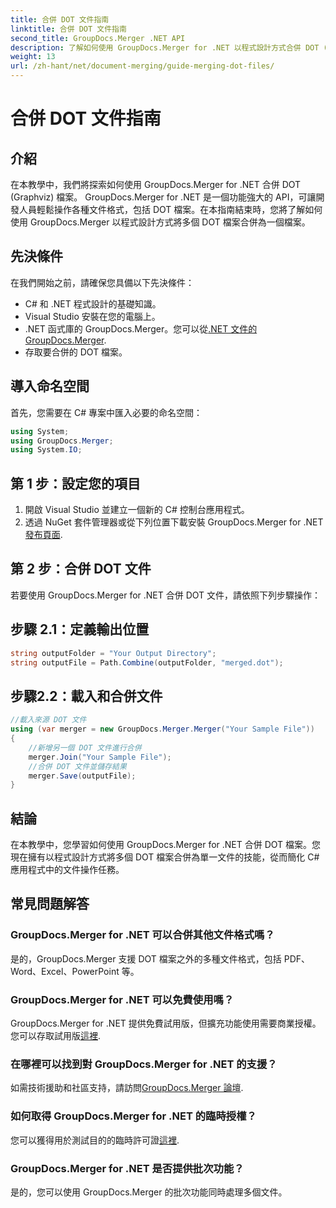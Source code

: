 ```yaml
---
title: 合併 DOT 文件指南
linktitle: 合併 DOT 文件指南
second_title: GroupDocs.Merger .NET API
description: 了解如何使用 GroupDocs.Merger for .NET 以程式設計方式合併 DOT (Graphviz) 檔案。輕鬆合併、組合和操作 DOT 文件。
weight: 13
url: /zh-hant/net/document-merging/guide-merging-dot-files/
---
```


# 合併 DOT 文件指南

## 介紹
在本教學中，我們將探索如何使用 GroupDocs.Merger for .NET 合併 DOT (Graphviz) 檔案。 GroupDocs.Merger for .NET 是一個功能強大的 API，可讓開發人員輕鬆操作各種文件格式，包括 DOT 檔案。在本指南結束時，您將了解如何使用 GroupDocs.Merger 以程式設計方式將多個 DOT 檔案合併為一個檔案。
## 先決條件
在我們開始之前，請確保您具備以下先決條件：
- C# 和 .NET 程式設計的基礎知識。
- Visual Studio 安裝在您的電腦上。
-  .NET 函式庫的 GroupDocs.Merger。您可以從[.NET 文件的 GroupDocs.Merger](https://tutorials.groupdocs.com/merger/net/).
- 存取要合併的 DOT 檔案。

## 導入命名空間
首先，您需要在 C# 專案中匯入必要的命名空間：
```csharp
using System; 
using GroupDocs.Merger;
using System.IO;
```
## 第 1 步：設定您的項目
1. 開啟 Visual Studio 並建立一個新的 C# 控制台應用程式。
2. 透過 NuGet 套件管理器或從下列位置下載安裝 GroupDocs.Merger for .NET[發布頁面](https://releases.groupdocs.com/merger/net/).
## 第 2 步：合併 DOT 文件
若要使用 GroupDocs.Merger for .NET 合併 DOT 文件，請依照下列步驟操作：
## 步驟 2.1：定義輸出位置
```csharp
string outputFolder = "Your Output Directory";
string outputFile = Path.Combine(outputFolder, "merged.dot");
```
## 步驟2.2：載入和合併文件
```csharp
//載入來源 DOT 文件
using (var merger = new GroupDocs.Merger.Merger("Your Sample File"))
{
    //新增另一個 DOT 文件進行合併
    merger.Join("Your Sample File");
    //合併 DOT 文件並儲存結果
    merger.Save(outputFile);
}
```

## 結論
在本教學中，您學習如何使用 GroupDocs.Merger for .NET 合併 DOT 檔案。您現在擁有以程式設計方式將多個 DOT 檔案合併為單一文件的技能，從而簡化 C# 應用程式中的文件操作任務。

## 常見問題解答
### GroupDocs.Merger for .NET 可以合併其他文件格式嗎？
是的，GroupDocs.Merger 支援 DOT 檔案之外的多種文件格式，包括 PDF、Word、Excel、PowerPoint 等。
### GroupDocs.Merger for .NET 可以免費使用嗎？
 GroupDocs.Merger for .NET 提供免費試用版，但擴充功能使用需要商業授權。您可以存取試用版[這裡](https://releases.groupdocs.com/).
### 在哪裡可以找到對 GroupDocs.Merger for .NET 的支援？
如需技術援助和社區支持，請訪問[GroupDocs.Merger 論壇](https://forum.groupdocs.com/c/merger/32).
### 如何取得 GroupDocs.Merger for .NET 的臨時授權？
您可以獲得用於測試目的的臨時許可證[這裡](https://purchase.groupdocs.com/temporary-license/).
### GroupDocs.Merger for .NET 是否提供批次功能？
是的，您可以使用 GroupDocs.Merger 的批次功能同時處理多個文件。